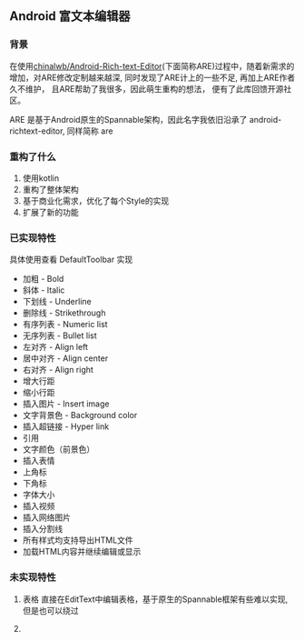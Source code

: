 
## Android 富文本编辑器

### 背景

在使用[chinalwb/Android-Rich-text-Editor](https://github.com/chinalwb/Android-Rich-text-Editor)(下面简称ARE)过程中，随着新需求的增加，对ARE修改定制越来越深,
同时发现了ARE计上的一些不足, 再加上ARE作者久不维护， 且ARE帮助了我很多，因此萌生重构的想法， 便有了此库回馈开源社区。

ARE 是基于Android原生的Spannable架构，因此名字我依旧沿承了 android-richtext-editor, 同样简称 are

### 重构了什么
1. 使用kotlin
2. 重构了整体架构
3. 基于商业化需求，优化了每个Style的实现
4. 扩展了新的功能

### 已实现特性
具体使用查看 DefaultToolbar 实现
- 加粗 - Bold
- 斜体 - Italic
- 下划线 - Underline
- 删除线 - Strikethrough
- 有序列表 - Numeric list
- 无序列表 - Bullet list
- 左对齐 - Align left
- 居中对齐 - Align center
- 右对齐 - Align right
- 增大行距
- 缩小行距
- 插入图片 - Insert image
- 文字背景色 - Background color
- 插入超链接 - Hyper link
- 引用
- 文字颜色（前景色）
- 插入表情
- 上角标
- 下角标
- 字体大小
- 插入视频
- 插入网络图片
- 插入分割线
- 所有样式均支持导出HTML文件
- 加载HTML内容并继续编辑或显示

### 未实现特性
1. 表格
直接在EditText中编辑表格，基于原生的Spannable框架有些难以实现, 但是也可以绕过

2.
